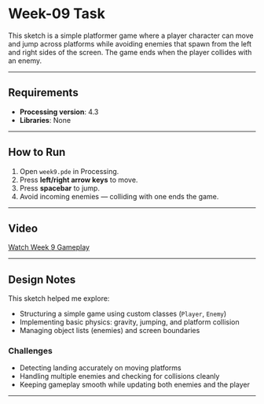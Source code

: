 # Week-09 Task

This sketch is a simple platformer game where a player character can move and jump across platforms while avoiding enemies that spawn from the left and right sides of the screen. The game ends when the player collides with an enemy.

---

## Requirements

- **Processing version**: 4.3  
- **Libraries**: None

---

## How to Run

1. Open `week9.pde` in Processing.
2. Press **left/right arrow keys** to move.
3. Press **spacebar** to jump.
4. Avoid incoming enemies — colliding with one ends the game.

---

## Video

[Watch Week 9 Gameplay](https://artslondon-my.sharepoint.com/:v:/r/personal/c_lau0820241_arts_ac_uk/Documents/Computational%20Practices/week9.mp4?csf=1&web=1&nav=eyJyZWZlcnJhbEluZm8iOnsicmVmZXJyYWxBcHAiOiJPbmVEcml2ZUZvckJ1c2luZXNzIiwicmVmZXJyYWxBcHBQbGF0Zm9ybSI6IldlYiIsInJlZmVycmFsTW9kZSI6InZpZXciLCJyZWZlcnJhbFZpZXciOiJNeUZpbGVzTGlua0NvcHkifX0&e=NJsB5D)

---

## Design Notes

This sketch helped me explore:

- Structuring a simple game using custom classes (`Player`, `Enemy`)
- Implementing basic physics: gravity, jumping, and platform collision
- Managing object lists (enemies) and screen boundaries

### Challenges

- Detecting landing accurately on moving platforms
- Handling multiple enemies and checking for collisions cleanly
- Keeping gameplay smooth while updating both enemies and the player

---
